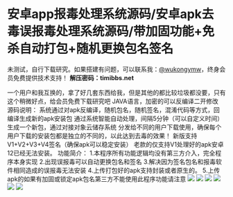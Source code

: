 # 安卓app报毒处理系统源码/安卓apk去毒误报毒处理系统源码/带加固功能+免杀自动打包+随机更换包名签名

未测试，自行下载研究。如果搭建有问题，可以联系我：[@wukongymw](http://t.me/wukongymw)，终身会员免费提供技术支持！
**解压密码：timibbs.net**

一个用户和我互换的，拿了好几套东西给我，但是其他的都比较垃圾都没要，只有这个稍微好点，给会员免费下载研究吧
JAVA语言，加密的可以反编译二开修改
源码说明：
系统通过对apk反编译，随机包名，随机签名，混淆代码等方式，回编译生成新的apk安装包
通过系统智能自动处理，间隔5分钟（可以自定义时间）生成一个新包，通过对接对象云储存系统
分发给不同的用户下载使用，确保每个用户下载的安装包都是独立的不同的，以此达到去毒的效果！
新版支持V1+V2+V3+V4签名（确保apk可以稳定安装）
老款的仅支持V1处理好的apk安卓12已经无法安装。
功能简介：
1.本程序所有功能逻辑均没有第三方介入，完全程序本身实现
2.出现误报毒可以自动更换包名和签名
3.解决因为签名包名和报毒软件相同造成的误报毒无法安装
4.上传打包好的apk支持封装或者原生的。
5.上传apk的如果有加固或锁定apk包名第三方不能使用此程序功能请注意
[![](https://wukongymw.com/wp-content/uploads/2023/12/1703375417-a82c6d597dcbb12.png)](https://wukongymw.com/wp-content/uploads/2023/12/1703375417-a82c6d597dcbb12.png)
[![](https://wukongymw.com/wp-content/uploads/2023/12/1703375415-2acbd30ad8022ef.webp)](https://wukongymw.com/wp-content/uploads/2023/12/1703375415-2acbd30ad8022ef.webp)
[![](https://wukongymw.com/wp-content/uploads/2023/12/1703375413-38bb70d1ef92f0d.webp)](https://wukongymw.com/wp-content/uploads/2023/12/1703375413-38bb70d1ef92f0d.webp)
[![](https://wukongymw.com/wp-content/uploads/2023/12/1703375412-8ba3465df6fc0f8.webp)](https://wukongymw.com/wp-content/uploads/2023/12/1703375412-8ba3465df6fc0f8.webp)
[![](https://wukongymw.com/wp-content/uploads/2023/12/1703375411-0d97031d1cf7bff.webp)](https://wukongymw.com/wp-content/uploads/2023/12/1703375411-0d97031d1cf7bff.webp)
[![](https://wukongymw.com/wp-content/uploads/2023/12/1703375410-2256f12f5b07176.webp)](https://wukongymw.com/wp-content/uploads/2023/12/1703375410-2256f12f5b07176.webp)